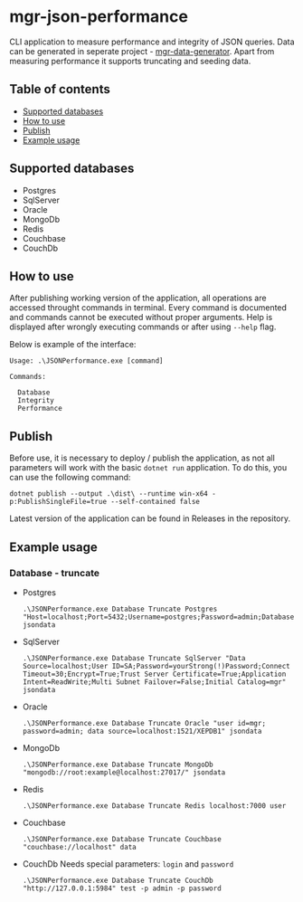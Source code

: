 # mgr-json-performance

CLI application to measure performance and integrity of JSON queries.
Data can be generated in seperate project - [mgr-data-generator](https://github.com/mpazio/mgr-data-generator).
Apart from measuring performance it supports truncating and seeding data.

## Table of contents

- [Supported databases](#supported-databases)
- [How to use](#how-to-use)
- [Publish](#publish)
- [Example usage](#example-usage)

<a name='supported-databases'></a>

## Supported databases

- Postgres
- SqlServer
- Oracle
- MongoDb
- Redis
- Couchbase
- CouchDb

<a name='how-to-use'></a>

## How to use

After publishing working version of the application, all operations are accessed throught commands in terminal.
Every command is documented and commands cannot be executed without proper arguments.
Help is displayed after wrongly executing commands or after using `--help` flag.

Below is example of the interface:

```console
Usage: .\JSONPerformance.exe [command]

Commands:

  Database
  Integrity
  Performance
```

<a name='publish'></a>

## Publish

Before use, it is necessary to deploy / publish the application, as not all parameters will work with the basic `dotnet run` application.
To do this, you can use the following command:

```console
dotnet publish --output .\dist\ --runtime win-x64 -p:PublishSingleFile=true --self-contained false
```

Latest version of the application can be found in Releases in the repository.

<a name='example-usage'></a>

## Example usage

### Database - truncate

- Postgres

  ```console
  .\JSONPerformance.exe Database Truncate Postgres "Host=localhost;Port=5432;Username=postgres;Password=admin;Database=postgres" jsondata
  ```

- SqlServer

  ```console
  .\JSONPerformance.exe Database Truncate SqlServer "Data Source=localhost;User ID=SA;Password=yourStrong(!)Password;Connect Timeout=30;Encrypt=True;Trust Server Certificate=True;Application Intent=ReadWrite;Multi Subnet Failover=False;Initial Catalog=mgr" jsondata
  ```

- Oracle

  ```console
  .\JSONPerformance.exe Database Truncate Oracle "user id=mgr; password=admin; data source=localhost:1521/XEPDB1" jsondata
  ```

- MongoDb

  ```console
  .\JSONPerformance.exe Database Truncate MongoDb "mongodb://root:example@localhost:27017/" jsondata
  ```

- Redis

  ```console
  .\JSONPerformance.exe Database Truncate Redis localhost:7000 user
  ```

- Couchbase
  ```console
  .\JSONPerformance.exe Database Truncate Couchbase "couchbase://localhost" data
  ```
- CouchDb
  Needs special parameters: `login` and `password`
  ```console
  .\JSONPerformance.exe Database Truncate CouchDb "http://127.0.0.1:5984" test -p admin -p password
  ```
